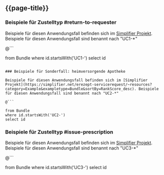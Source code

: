 ## {{page-title}}

### Beispiele für Zustelltyp #return-to-requester

Beispiele für diesen Anwendungsfall befinden sich im [Simplifier Projekt](https://simplifier.net/erezept-servicerequest/~resources?category=Example&exampletype=Bundle&sortBy=RankScore_desc). Beispiele für diesen Anwendungsfall sind benannt nach "UC1-*"

@```

from Bundle
where id.startsWith('UC1-')
select id

```

### Beispiele für Sonderfall: heimversorgende Apotheke

Beispiele für diesen Anwendungsfall befinden sich im [Simplifier Projekt](https://simplifier.net/erezept-servicerequest/~resources?category=Example&exampletype=Bundle&sortBy=RankScore_desc). Beispiele für diesen Anwendungsfall sind benannt nach "UC2-*"

@```

from Bundle
where id.startsWith('UC2-')
select id

```

### Beispiele für Zustelltyp #issue-prescription

Beispiele für diesen Anwendungsfall befinden sich im [Simplifier Projekt](https://simplifier.net/erezept-servicerequest/~resources?category=Example&exampletype=Bundle&sortBy=RankScore_desc). Beispiele für diesen Anwendungsfall sind benannt nach "UC3-*"

@```

from Bundle
where id.startsWith('UC3-')
select id

```
